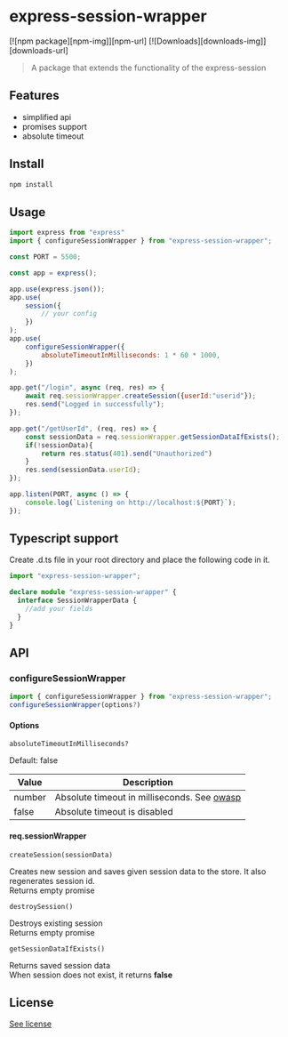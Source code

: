# express-session-wrapper

[![npm package][npm-img]][npm-url]
[![Downloads][downloads-img]][downloads-url]

> A package that extends the functionality of the express-session

## Features

- simplified api
- promises support
- absolute timeout

## Install

```bash
npm install
```

## Usage

```js
import express from "express"
import { configureSessionWrapper } from "express-session-wrapper";

const PORT = 5500;

const app = express();

app.use(express.json());
app.use(
    session({
        // your config
    })
);
app.use(
    configureSessionWrapper({
        absoluteTimeoutInMilliseconds: 1 * 60 * 1000,
    })
);

app.get("/login", async (req, res) => {
    await req.sessionWrapper.createSession({userId:"userid"});
    res.send("Logged in successfully");
});

app.get("/getUserId", (req, res) => {
    const sessionData = req.sessionWrapper.getSessionDataIfExists();
    if(!sessionData){
        return res.status(401).send("Unauthorized")
    }
    res.send(sessionData.userId);
});

app.listen(PORT, async () => {
    console.log(`Listening on http://localhost:${PORT}`);
});
```

## Typescript support
Create .d.ts file in your root directory and place the following code in it.
```typescript
import "express-session-wrapper";

declare module "express-session-wrapper" {
  interface SessionWrapperData {
    //add your fields
  }
}
```

## API

### configureSessionWrapper

```js
import { configureSessionWrapper } from "express-session-wrapper";
configureSessionWrapper(options?)
```

#### Options

`absoluteTimeoutInMilliseconds?`

Default: false

| Value  | Description                                                                                                                                                    |
|--------|----------------------------------------------------------------------------------------------------------------------------------------------------------------|
| number | Absolute timeout in milliseconds. See [owasp](https://cheatsheetseries.owasp.org/cheatsheets/Session_Management_Cheat_Sheet.html#automatic-session-expiration) |
| false  | Absolute timeout is disabled                                                                                                                                   |

#### req.sessionWrapper

`createSession(sessionData)`

Creates new session and saves given session data to the store. It also regenerates session id. <br>
Returns empty promise

`destroySession()`

Destroys existing session <br>
Returns empty promise

`getSessionDataIfExists()`

Returns saved session data  <br>
When session does not exist, it returns **false**

## License

[See license](./LICENSE)

